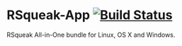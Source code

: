 # RSqueak-App [![Build Status](https://travis-ci.org/HPI-SWA-Lab/RSqueak-App.svg?branch=master)](https://travis-ci.org/HPI-SWA-Lab/RSqueak-App)
RSqueak All-in-One bundle for Linux, OS X and Windows.

